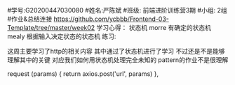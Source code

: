 #学号:G20200447030080
#姓名:严陈斌
#班级: 前端进阶训练营3期
#小组: 2组
#作业&总结连接 https://github.com/ycbbb/Frontend-03-Template/tree/master/week02
学习心得： 
状态机
morre 有确定的状态机    mealy 根据输入决定状态的状态机
练习:
<!-- function (){
  for (let character of 'test'){
    if(character === 'a'){
      return true
    }
    return false
  }
} -->
这周主要学习了http的相关内容  其中通过了状态机进行了学习  不过还是不是能够理解其中的关键
对应我们如何用状态机处理完全未知的 pattern的作业不是很理解

<!-- 异步请求 -->
request (params) {
    return axios.post('url', params)
},